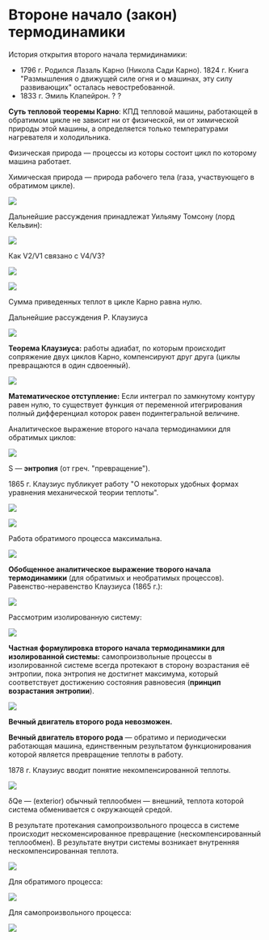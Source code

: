 # Второне начало (закон) термодинамики

История открытия второго начала термидинамики:

* 1796 г. Родился Лазаль Карно (Никола Сади Карно). 1824 г. Книга "Размышления о движущей силе огня и о машинах, эту силу развивающих" осталась невостребованной.
* 1833 г. Эмиль Клапейрон. ? ?

**Суть тепловой теоремы Карно**: КПД тепловой машины, работающей в обратимом цикле не зависит ни от физической, ни от химической природы этой машины, а определяется только температурами нагревателя и холодильника.

Физическая природа — процессы из которы состоит цикл по которому машина работает.

Химическая природа — природа рабочего тела (газа, участвующего в обратимом цикле).

![](../images/fh/vtoroe-nachalo-termodinamiki/vtoroj-zakon-termodinamiki_clip_image001.png)

Дальнейшие рассуждения принадлежат Уильяму Томсону (лорд Кельвин):

![](../images/fh/vtoroe-nachalo-termodinamiki/vtoroj-zakon-termodinamiki_clip_image001_0000.png)

Как V2/V1 связано с V4/V3?

![](../images/fh/vtoroe-nachalo-termodinamiki/vtoroj-zakon-termodinamiki_clip_image001_0001.png)

![](../images/fh/vtoroe-nachalo-termodinamiki/vtoroj-zakon-termodinamiki_clip_image001_0002.png)

Сумма приведенных теплот в цикле Карно равна нулю.

Дальнейшие рассуждения Р. Клаузиуса

![](../images/fh/vtoroe-nachalo-termodinamiki/vtoroj-zakon-termodinamiki_clip_image001_0004.png)

**Теорема Клаузиуса:** работы адиабат, по которым происходит сопряжение двух циклов Карно, компенсируют друг друга (циклы превращаются в один сдвоенный).

![](../images/fh/vtoroe-nachalo-termodinamiki/vtoroj-zakon-termodinamiki_clip_image001_0003.png)

**Математическое отступление:** Если интеграл по замкнутому контуру равен нулю, то существует функция от переменной итегрирования полный дифференциал которок равен подинтегральной величине.

Аналитическое выражение второго начала термодинамики для обратимых циклов:

![](../images/fh/vtoroe-nachalo-termodinamiki/vtoroj-zakon-termodinamiki_clip_image001_0005.png)

S — **энтропия** (от греч. "превращение").

1865 г. Клаузиус публикует работу "О некоторых удобных формах уравнения механической теории теплоты".

![](../images/fh/vtoroe-nachalo-termodinamiki/vtoroj-zakon-termodinamiki_clip_image001_0006.png)

![](../images/fh/vtoroe-nachalo-termodinamiki/vtoroj-zakon-termodinamiki_clip_image001_0007.png)

Работа обратимого процесса максимальна.

![](../images/fh/vtoroe-nachalo-termodinamiki/vtoroj-zakon-termodinamiki_clip_image001_0008.png)

**Обобщенное аналитическое выражение творого начала термодинамики** (для обратимых и необратимых процессов). Равенство-неравенство Клаузиуса (1865 г.):

![](../images/fh/vtoroe-nachalo-termodinamiki/vtoroj-zakon-termodinamiki_clip_image001_0009.png)

Рассмотрим изолированную систему:

![](../images/fh/vtoroe-nachalo-termodinamiki/vtoroj-zakon-termodinamiki_clip_image001_0010.png)

**Частная формулировка второго начала термодинамики для изолированной системы:** самопроизвольные процессы в изолированной системе всегда протекают в сторону возрастания её энтропии, пока энтропия не достигнет максимума, который соответствует достижению состояния равновесия (**принцип возрастания энтропии**).

![](../images/fh/vtoroe-nachalo-termodinamiki/vtoroj-zakon-termodinamiki_clip_image001_0011.png)

**Вечный двигатель второго рода невозможен.**

**Вечный двигатель второго рода** — обратимо и периодически работающая машина, единственным результатом функционирования которой является превращение теплоты в работу.

1878 г. Клаузиус вводит понятие некомпенсированной теплоты.

![](../images/fh/vtoroe-nachalo-termodinamiki/vtoroj-zakon-termodinamiki_clip_image001_0012.png)

δQe — (exterior) обычный теплообмен — внешний, теплота которой система обменивается с окружающей средой.

В результате протекания самопроизвольного процесса в системе происходит нескоменсированное превращение (нескомпенсированный теплообмен). В результате внутри системы возникает внутренняя нескомпенсированная теплота.

![](../images/fh/vtoroe-nachalo-termodinamiki/vtoroj-zakon-termodinamiki_clip_image001_0013.png)

Для обратимого процесса:

![](../images/fh/vtoroe-nachalo-termodinamiki/vtoroj-zakon-termodinamiki_clip_image001_0014.png)

Для самопроизвольного процесса:

![](../images/fh/vtoroe-nachalo-termodinamiki/vtoroj-zakon-termodinamiki_clip_image001_0015.png)

